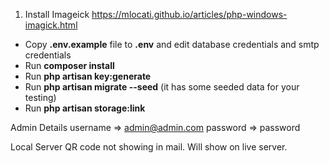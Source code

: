 1. Install Imageick
https://mlocati.github.io/articles/php-windows-imagick.html

- Copy __.env.example__ file to __.env__ and edit database credentials and smtp credentials
- Run __composer install__
- Run __php artisan key:generate__
- Run __php artisan migrate --seed__ (it has some seeded data for your testing)
- Run __php artisan storage:link__


Admin Details username => admin@admin.com password => password

Local Server QR code not showing in mail. Will show on live server.
